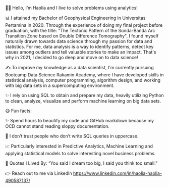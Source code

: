 :ok_woman: Hello, I’m Haolia and I live to solve problems using analytics!

📊 I attained my Bachelor of Geophysical Engineering in Universitas Pertamina in 2020. Through the experience of doing my final project before graduation, with the title: "The Tectonic Pattern of the Sunda-Banda Arc Transition Zone based on Double Difference Tomography", I found myself naturally drawn towards data science through my passion for data and statistics. For me, data analysis is a way to identify patterns, detect key issues among outliers and tell valuable stories to make an impact. That's why in 2021, I decided to go deep and move on to data science!

✍️ To improve my knowledge as a data scientist, I'm currently pursuing Bootcamp Data Science Rakamin Academy, where I have developed skills in statistical analysis, computer programming, algorithm design, and working with big data sets in a supercomputing environment. 

✨ I rely on using SQL to obtain and prepare my data, heavily utilizing Python to clean, analyze, visualize and perform machine learning on big data sets. 

:smiley: Fun facts:

✨ Spend hours to beautify my code and GitHub markdown because my OCD cannot stand reading sloppy documentation.

🤔 I don’t trust people who don’t write SQL queries in uppercase.

📈 Particularly interested in Predictive Analytics, Machine Learning and applying statistical models to solve interesting novel business problems.

:thought_balloon: Quotes I Lived By:
“You said I dream too big, I said you think too small.”

👉 Reach out to me via LinkedIn https://www.linkedin.com/in/haolia-haolia-490587137/


<!---
haolia/haolia is a ✨ special ✨ repository because its `README.md` (this file) appears on your GitHub profile.
You can click the Preview link to take a look at your changes.
--->
